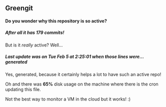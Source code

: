 ## Greengit

#### Do you wonder why this repository is so active?

##### After all it has 179 commits!

But is it *really* active? Well...

##### Last update was on Tue Feb 5 at 2:25:01 when those lines were... generated

Yes, generated, because it certainly helps a lot to have such an active repo!

Oh and there was **65%** disk usage on the machine
where there is the cron updating this file.

Not the best way to monitor a VM in the cloud but it works! :)
